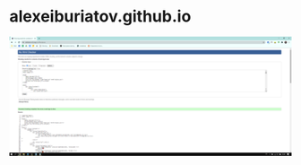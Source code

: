 # alexeiburiatov.github.io
![Image alt](https://github.com/alexeiburiatov/alexeiburiatov.github.io/raw/master/Screenshots/1.png)